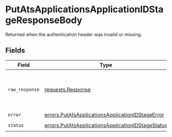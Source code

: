 # PutAtsApplicationsApplicationIDStageResponseBody

Returned when the authentication header was invalid or missing.


## Fields

| Field                                                                                                                  | Type                                                                                                                   | Required                                                                                                               | Description                                                                                                            |
| ---------------------------------------------------------------------------------------------------------------------- | ---------------------------------------------------------------------------------------------------------------------- | ---------------------------------------------------------------------------------------------------------------------- | ---------------------------------------------------------------------------------------------------------------------- |
| `raw_response`                                                                                                         | [requests.Response](https://requests.readthedocs.io/en/latest/api/#requests.Response)                                  | :heavy_minus_sign:                                                                                                     | Raw HTTP response; suitable for custom response parsing                                                                |
| `error`                                                                                                                | [errors.PutAtsApplicationsApplicationIDStageError](../../models/errors/putatsapplicationsapplicationidstageerror.md)   | :heavy_check_mark:                                                                                                     | N/A                                                                                                                    |
| `status`                                                                                                               | [errors.PutAtsApplicationsApplicationIDStageStatus](../../models/errors/putatsapplicationsapplicationidstagestatus.md) | :heavy_check_mark:                                                                                                     | N/A                                                                                                                    |